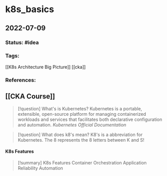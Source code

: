# k8s_basics
## 2022-07-09

### Status: #idea
### Tags:
[[K8s Architecture Big Picture]] [[cka]]
### References:
[[CKA Course]]
---


> [!question] What's is Kubernetes?
> Kubernetes is a portable, extensible, open-source platform for managing containerized workloads and services that facilitates both declarative configuration and automation.
> _Kubernetes Official Documentation_

> [!question] What does k8's mean?
> K8's is a abbreviation for Kubernetes. The 8 represents the 8 letters between K and S!

#### K8s Features

> [!summary] K8s Features
> Container Orchestration
> Application Reliability
> Automation


